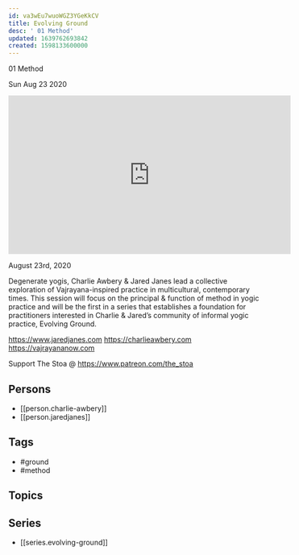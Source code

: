 ```yaml
---
id: va3wEu7wuoWGZ3YGeKkCV
title: Evolving Ground
desc: ' 01 Method'
updated: 1639762693842
created: 1598133600000
---
```



 01 Method

Sun Aug 23 2020

<iframe width="560" height="315" src="https://www.youtube.com/embed/5ycyr4_Knnw" title="Evolving Ground: 01 Method w/ Charlie Awbery & Jared Janes" frameborder="0" allow="accelerometer; autoplay; clipboard-write; encrypted-media; gyroscope; picture-in-picture" allowfullscreen ></iframe>

August 23rd, 2020

Degenerate yogis, Charlie Awbery & Jared Janes lead a collective exploration of Vajrayana-inspired practice in multicultural, contemporary times. This session will focus on the principal & function of method in yogic practice and will be the first in a series that establishes a foundation for practitioners interested in Charlie & Jared’s community of informal yogic practice, Evolving Ground.

https://www.jaredjanes.com
https://charlieawbery.com
https://vajrayananow.com

Support The Stoa @ https://www.patreon.com/the_stoa

## Persons

- [[person.charlie-awbery]]
- [[person.jaredjanes]]

## Tags

- #ground
- #method

## Topics



## Series

- [[series.evolving-ground]]

